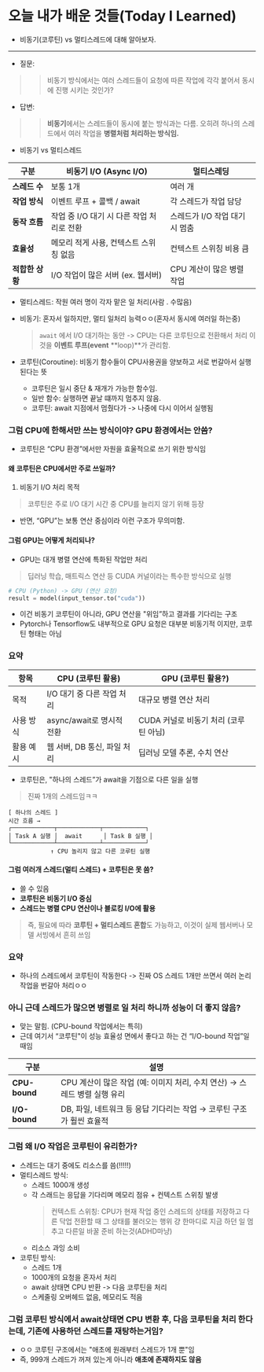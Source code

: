 # 오늘 내가 배운 것들(Today I Learned)

- 비동기(코루틴) vs 멀티스레드에 대해 알아보자.

---

- 질문:

>> 비동기 방식에서는 여러 스레드들이 요청에 따른 작업에 각각 붙어서 동시에 진행 시키는 것인가?

- 답변:

>> **비동기**에서는 스레드들이 동시에 붙는 방식과는 다름. 오히려 하나의 스레드에서 여러 작업을 **병렬처럼 처리하는 방식임.**

- 비동기 vs 멀티스레드

| **구분**     | **비동기 I/O (Async I/O)**    | **멀티스레딩**           |
| ---------- | -------------------------- | ------------------- |
| **스레드 수**  | 보통 1개                      | 여러 개                |
| **작업 방식**  | 이벤트 루프 + 콜백 / await        | 각 스레드가 작업 담당        |
| **동작 흐름**  | 작업 중 I/O 대기 시 다른 작업 처리로 전환 | 스레드가 I/O 작업 대기 시 멈춤 |
| **효율성**    | 메모리 적게 사용, 컨텍스트 스위칭 없음     | 컨텍스트 스위칭 비용 큼       |
| **적합한 상황** | I/O 작업이 많은 서버 (ex. 웹서버)    | CPU 계산이 많은 병렬 작업    |

- 멀티스레드: 작원 여러 명이 각자 맡은 일 처리(사람 . 수많음)
- 비동기: 혼자서 일하지만, 멀티 일처리 능력ㅇㅇ(혼자서 동시에 여러일 하는중)
    > `await` 에서 I/O 대기하는 동안 -> CPU는 다른 코루틴으로 전환해서 처리
    > 이것을 **이벤트 루프(event** **loop)**가 관리함.

- 코루틴(Coroutine): 비동기 함수들이 CPU사용권을 양보하고 서로 번갈아서 실행된다는 뜻
  - 코루틴은 일시 중단 & 재개가 가능한 함수임.
  - 일반 함수: 실행하면 끝날 떄까지 멈추지 않음.
  - 코루틴: await 지점에서 멈췄다가 -> 나중에 다시 이어서 실행됨

### 그럼 CPU에 한해서만 쓰는 방식이야? GPU 환경에서는 안씀?

- 코루틴은 “CPU 환경”에서만 자원을 효울적으로 쓰기 위한 방식임

#### 왜 코루틴은 CPU에서만 주로 쓰일까?

1. 비동기 I/O 처리 목적

> 코루틴은 주로 I/O 대기 시간 중 CPU를 늘리지 않기 위해 등장

- 반면, “GPU”는 보통 연산 중심이라 이런 구조가 무의미함.

#### 그럼 GPU는 어떻게 처리되나?

- GPU는 대개 병렬 연산에 특화된 작업만 처리

> 딥러닝 학습, 매트릭스 연산 등 CUDA 커널이라는 특수한 방식으로 실행

```python
# CPU (Python) -> GPU (연산 요청)
result = model(input_tensor.to("cuda"))
```

- 이건 비동기 코루틴이 아니라, GPU 연산을 "위임”하고 결과를 기다리는 구조
- Pytorch나 Tensorflow도 내부적으로 GPU 요청은 대부분 비동기적 이지만, 코루틴 형태는 아님 

### 요약

| **항목** | **CPU (코루틴 활용)**    | **GPU (코루틴 활용?)**        |
| ------ | ------------------- | ------------------------ |
| 목적     | I/O 대기 중 다른 작업 처리   | 대규모 병렬 연산 처리             |
| 사용 방식  | async/await로 명시적 전환 | CUDA 커널로 비동기 처리 (코루틴 아님) |
| 활용 예시  | 웹 서버, DB 통신, 파일 처리  | 딥러닝 모델 추론, 수치 연산         |

- 코루틴은, "하나의 스레드”가 await을 기점으로 다른 일을 실행

> 진짜 1개의 스레드임ㅋㅋ

```plaintext
[ 하나의 스레드 ]
시간 흐름 →
┌────────────┬────────────┬────────────┐
│ Task A 실행 │  await      │ Task B 실행 │
└────────────┴────────────┴────────────┘
            ↑ CPU 놀리지 않고 다른 코루틴 실행
```

#### 그럼 여러개 스레드(멀티 스레드) + 코루틴은 못 씀?

- 쓸 수 있음
- **코루틴은 비동기 I/O 중심**
- **스레드는 병렬 CPU 연산이나 블로킹 I/O에 활용**

> 즉, 필요에 따라 **코루틴 + 멀티스레드 혼합**도 가능하고, 이것이 실제 웹서버나 모델 서빙에서 흔히 쓰임 

### 요약

- 하나의 스레드에서 코루틴이 작동한다 -> 진짜 OS 스레드 1개만 쓰면서 여러 논리 작업을 번갈아 처리ㅇㅇ

### 아니 근데 스레드가 많으면 병렬로 일 처리 하니까 성능이 더 좋지 않음?

- 맞는 말힘. (CPU-bound 작업에서는 특히)
- 근데 여기서 “코루틴"이 성능 효율성 면에서 좋다고 하는 건 “I/O-bound 작업”일 때임

| **구분**        | **설명**                                          |
| ------------- | ----------------------------------------------- |
| **CPU-bound** | CPU 계산이 많은 작업 (예: 이미지 처리, 수치 연산) → 스레드 병렬 실행 유리 |
| **I/O-bound** | DB, 파일, 네트워크 등 응답 기다리는 작업 → 코루틴 구조가 훨씬 효율적      |

### 그럼 왜 I/O 작업은 코루틴이 유리한가?

- 스레드는 대기 중에도 리소스를 씀(!!!!!)
- 멀티스레드 방식:
  - 스레드 1000개 생성
  - 각 스래드는 응답을 기다리며 메모리 점유 + 컨텍스트 스위칭 발생
    > 컨텍스트 스위칭: CPU가 현재 작업 중인 스레드의 상태를 저장하고 다른 닥업 전환할 때 그 상태를 불러오는 행위
    > 걍 한마디로 지금 하던 일 멈추고 다른일 바꿀 준비 하는것(ADHD마냥)
  - 리소스 과잉 소비
- 코루틴 방식:
  - 스레드 1개
  - 1000개의 요청을 혼자서 처리
  - await 상태면 CPU 반환 -> 다음 코루틴을 처리
  - 스케줄링 오버헤드 없음, 메모리도 적음

### 그럼 코루틴 방식에서 await상태면 CPU 변환 후, 다음 코루틴을 처리 한다는데, 기존에 사용하던 스레드를 재탕하는거임?

- ㅇㅇ 코루틴 구조에서는 "애초에 원래부터 스레드가 1개 뿐"임
- 즉, 999개 스레드가 꺼져 있는게 아니라 **애초에 존재하지도 않음**